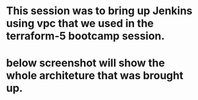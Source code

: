 # This session was to bring up Jenkins using vpc that we used in the terraform-5 bootcamp session.
# below screenshot will show the whole architeture that was brought up.